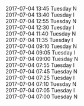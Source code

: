 2017-07-04 13:45 Tuesday  N  
2017-07-04 13:40 Tuesday  I  
2017-07-04 12:55 Tuesday  N  
2017-07-04 12:30 Tuesday  I  
2017-07-04 11:40 Tuesday  N  
2017-07-04 11:35 Tuesday  I  
2017-07-04 09:10 Tuesday  N  
2017-07-04 09:05 Tuesday  I  
2017-07-04 09:00 Tuesday  N  
2017-07-04 07:55 Tuesday  I  
2017-07-04 07:45 Tuesday  N  
2017-07-04 07:25 Tuesday  I  
2017-07-04 07:10 Tuesday  N  
2017-07-04 07:05 Tuesday  I  
2017-07-04 07:00 Tuesday  N  
